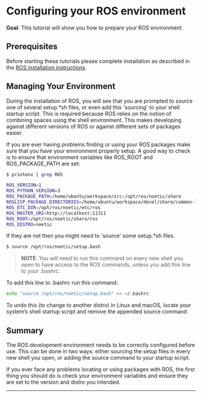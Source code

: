 # Configuring your ROS environment

**Goal**: This tutorial will show you how to prepare your ROS environment.

## Prerequisites

Before starting these tutorials please complete installation as described in the [ROS installation instructions](http://wiki.ros.org/ROS/Installation).

## Managing Your Environment

During the installation of ROS, you will see that you are prompted to source one of several setup.*sh files, or even add this 'sourcing' to your shell startup script. This is required because ROS relies on the notion of combining spaces using the shell environment. This makes developing against different versions of ROS or against different sets of packages easier.

If you are ever having problems finding or using your ROS packages make sure that you have your environment properly setup. A good way to check is to ensure that environment variables like ROS_ROOT and ROS_PACKAGE_PATH are set: 

```bash
$ printenv | grep ROS
```

```bash
ROS_VERSION=1
ROS_PYTHON_VERSION=3
ROS_PACKAGE_PATH=/home/ubuntu/workspace/src:/opt/ros/noetic/share
ROSLISP_PACKAGE_DIRECTORIES=/home/ubuntu/workspace/devel/share/common-lisp
ROS_ETC_DIR=/opt/ros/noetic/etc/ros
ROS_MASTER_URI=http://localhost:11311
ROS_ROOT=/opt/ros/noetic/share/ros
ROS_DISTRO=noetic
```

If they are not then you might need to 'source' some setup.*sh files. 

```bash
$ source /opt/ros/noetic/setup.bash
```

> **NOTE**: You will need to run this command on every new shell you open to have access to the ROS commands, unless you add this line to your .bashrc.

To add this line to .bashrc run this command:

```bash
echo "source /opt/ros/noetic/setup.bash" >> ~/.bashrc
```

To undo this (to change to another distro) in Linux and macOS, locate your system’s shell startup script and remove the appended source command.

## Summary

The ROS development environment needs to be correctly configured before use. This can be done in two ways: either sourcing the setup files in every new shell you open, or adding the source command to your startup script.

If you ever face any problems locating or using packages with ROS, the first thing you should do is check your environment variables and ensure they are set to the version and distro you intended.

---